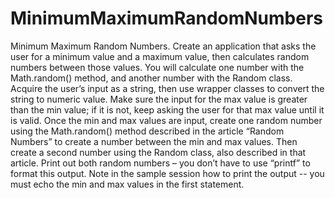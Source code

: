 # MinimumMaximumRandomNumbers
Minimum Maximum Random Numbers. Create an application that asks the user for a minimum value and a maximum value, then calculates random numbers between those values. You will calculate one number with the Math.random() method, and another number with the Random class.  Acquire the user’s input as a string, then use wrapper classes to convert the string to numeric value. Make sure the input for the max value is greater than the min value; if it is not, keep asking the user for that max value until it is valid.  Once the min and max values are input, create one random number using the Math.random() method described in the article “Random Numbers” to create a number between the min and max values. Then create a second number using the Random class, also described in that article. Print out both random numbers – you don’t have to use “printf” to format this output. Note in the sample session how to print the output -- you must echo the min and max values in the first statement.

